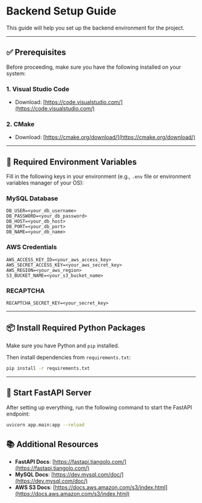 # Backend Setup Guide

This guide will help you set up the backend environment for the project.

---

## ✅ Prerequisites

Before proceeding, make sure you have the following installed on your system:

### 1. **Visual Studio Code**
- Download: [https://code.visualstudio.com/](https://code.visualstudio.com/)

### 2. **CMake**
- Download: [https://cmake.org/download/](https://cmake.org/download/)

---

## 🔑 Required Environment Variables

Fill in the following keys in your environment (e.g., `.env` file or environment variables manager of your OS):

### **MySQL Database**
```env
DB_USER=<your_db_username>
DB_PASSWORD=<your_db_password>
DB_HOST=<your_db_host>
DB_PORT=<your_db_port>
DB_NAME=<your_db_name>
```

### **AWS Credentials**
```env
AWS_ACCESS_KEY_ID=<your_aws_access_key>
AWS_SECRET_ACCESS_KEY=<your_aws_secret_key>
AWS_REGION=<your_aws_region>
S3_BUCKET_NAME=<your_s3_bucket_name>
```

### **RECAPTCHA**
```env
RECAPTCHA_SECRET_KEY=<your_secret_key>
```

---

## 📦 Install Required Python Packages

Make sure you have Python and `pip` installed.

Then install dependencies from `requirements.txt`:

```bash
pip install -r requirements.txt
```

---

## 🚀 Start FastAPI Server

After setting up everything, run the following command to start the FastAPI endpoint:

```bash
uvicorn app.main:app --reload 
```


## 📚 Additional Resources

- **FastAPI Docs**: [https://fastapi.tiangolo.com/](https://fastapi.tiangolo.com/)
- **MySQL Docs**: [https://dev.mysql.com/doc/](https://dev.mysql.com/doc/)
- **AWS S3 Docs**: [https://docs.aws.amazon.com/s3/index.html](https://docs.aws.amazon.com/s3/index.html)

